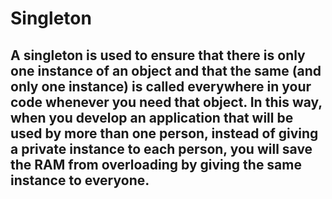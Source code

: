 # Singleton

## A singleton is used to ensure that there is only one instance of an object and that the same (and only one instance) is called everywhere in your code whenever you need that object. In this way, when you develop an application that will be used by more than one person, instead of giving a private instance to each person, you will save the RAM from overloading by giving the same instance to everyone.
